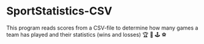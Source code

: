 # SportStatistics-CSV
This program reads scores from a CSV-file to determine how many games a team has played and their statistics (wins and losses)
🏆 🏅 🕹️ ⚽
